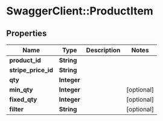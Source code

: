 # SwaggerClient::ProductItem

## Properties
Name | Type | Description | Notes
------------ | ------------- | ------------- | -------------
**product_id** | **String** |  | 
**stripe_price_id** | **String** |  | 
**qty** | **Integer** |  | 
**min_qty** | **Integer** |  | [optional] 
**fixed_qty** | **Integer** |  | [optional] 
**filter** | **String** |  | [optional] 


